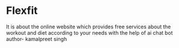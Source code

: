 # Flexfit
It is about the online website which provides free services about the workout and diet according to your needs with the help of ai chat bot
author- kamalpreet singh

